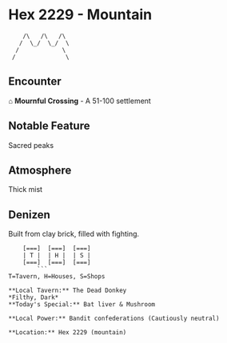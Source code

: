 # Hex 2229 - Mountain
```
    /\   /\   /\
   /  \_/  \_/  \
  /            \
 /              \
```

## Encounter

⌂ **Mournful Crossing** - A 51-100 settlement

## Notable Feature

Sacred peaks

## Atmosphere

Thick mist

## Denizen

Built from clay brick, filled with fighting.

```
    [===]  [===]  [===]
    | T |  | H |  | S |
    [===]  [===]  [===]
        ```
T=Tavern, H=Houses, S=Shops

**Local Tavern:** The Dead Donkey
*Filthy, Dark*
**Today's Special:** Bat liver & Mushroom

**Local Power:** Bandit confederations (Cautiously neutral)

**Location:** Hex 2229 (mountain)
